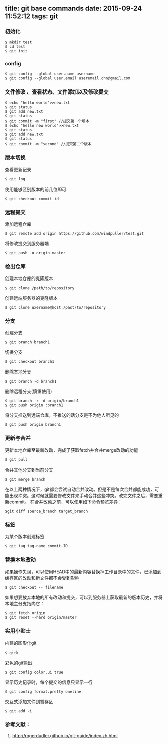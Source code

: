 title: git base commands
date: 2015-09-24 11:52:12
tags: git
---
### 初始化
```
$ mkdir test
$ cd test
$ git init
```

### config
```
$ git config --global user.name username
$ git config --global user.email useremail.chn@gmail.com
```

### 文件修改 、查看状态、文件添加以及修改提交
```
$ echo "hello world">>new.txt
$ git status
$ git add new.txt
$ git status
$ git commit -m "first" //提交第一个版本
$ echo "hello new world">>new.txt
$ git status
$ git add new.txt
$ git status
$ git commit -m "second" //提交第二个版本
```

### 版本切换
查看更新记录
```
$ git log
```
使用能够区别版本的前几位即可
```
$ git checkout commit-id
```

### 远程提交
添加远程仓库
```
$ git remote add origin https://github.com/windpuller/test.git
```
将修改提交到服务器端
```
$ git push -u origin master
```

### 检出仓库
创建本地仓库的克隆版本
```
$ git clone /path/to/repository
```
创建远端服务器的克隆版本
```
$ git clone uxername@host:/past/to/repository
```

### 分支
创建分支
```
$ git branch branch1
```
切换分支
```
$ git checkout branch1
```
删除本地分支
```
$ git branch -d branch1
```
删除远程分支(慎重使用)
```
$ git branch -r -d origin/branch1
$ git push origin :branch1
```
将分支推送到远端仓库，不推送的话分支是不为他人所见的
```
$ git push origin branch1
```


### 更新与合并
更新本地仓库至最新改动，完成了获取fetch并合并merge改动的功能
```
$ git pull
```
合并其他分支到当前分支
```
$ git merge branch
```
在以上两种情况下，git都会尝试自动合并改动。但是不是每次合并都能成功，可能出现冲突。这时候就需要修改文件来手动合并这些冲突。改完文件之后，需要重新commit。
在合并改动之前，可以使用如下命令预览差异：
```
$git diff source_branch target_branch
```

### 标签
为某个版本创建标签
```
$ git tag tag-name commit-ID
```

### 替换本地改动
如果操作失误，可以使用HEAD中的最新内容替换掉工作目录中的文件，已添加到缓存区的改动和新文件都不会受到影响
```
$ git checkout -- filename
```
如果想要放弃本地的所有改动和提交，可以到服务器上获取最新的版本历史，并将本地主分支指向它：
```
$ git fetch origin
$ git reset --hard origin/master
```

### 实用小贴士
内建的图形化git
```
$ gitk
```
彩色的git输出
```
$ git config color.ui true
```
显示历史记录时，每个提交的信息只显示一行
```
$ git config format.pretty oneline
```
交互式添加文件到暂存区
```
$ git add -i
```

### 参考文献：
1. http://rogerdudler.github.io/git-guide/index.zh.html
